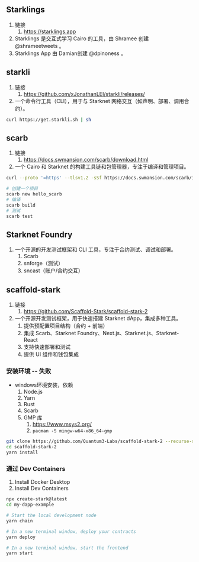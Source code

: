 ## Starklings
1. 链接
    1. https://starklings.app
2. Starklings 是交互式学习 Cairo 的工具，由 Shramee 创建 @shrameetweets 。
3. Starklings App 由 Damian创建 @dpinoness 。

## starkli
1. 链接
    1. https://github.com/xJonathanLEI/starkli/releases/
2. 一个命令行工具（CLI），用于与 Starknet 网络交互（如声明、部署、调用合约）。

```sh
curl https://get.starkli.sh | sh
```

## scarb
1. 链接
    1. https://docs.swmansion.com/scarb/download.html
2. 一个 Cairo 和 Starknet 的构建工具链和包管理器，专注于编译和管理项目。

```sh
curl --proto '=https' --tlsv1.2 -sSf https://docs.swmansion.com/scarb/install.sh | sh
```

```sh
# 创建一个项目
scarb new hello_scarb
# 编译
scarb build
# 测试
scarb test
```


## Starknet Foundry
1. 一个开源的开发测试框架和 CLI 工具，专注于合约测试、调试和部署。
   1. Scarb
   2. snforge（测试）
   3. sncast（账户/合约交互）

## scaffold-stark
1. 链接
    1. https://github.com/Scaffold-Stark/scaffold-stark-2
2. 一个开源开发测试框架，用于快速搭建 Starknet dApp，集成多种工具。
   1. 提供预配置项目结构（合约 + 前端）
   2. 集成 Scarb、Starknet Foundry、Next.js、Starknet.js、Starknet-React
   3. 支持快速部署和测试
   4. 提供 UI 组件和钱包集成

### 安装环境 -- 失败
- windows环境安装，依赖
    1. Node.js
    2. Yarn
    3. Rust
    4. Scarb
    5. GMP 库 
        1. https://www.msys2.org/
        2. `pacman -S mingw-w64-x86_64-gmp`
```sh
git clone https://github.com/Quantum3-Labs/scaffold-stark-2 --recurse-submodules
cd scaffold-stark-2
yarn install
```

### 通过 Dev Containers
1. Install Docker Desktop
2. Install Dev Containers
```sh
npx create-stark@latest
cd my-dapp-example
```
```sh
# Start the local development node
yarn chain

# In a new terminal window, deploy your contracts
yarn deploy

# In a new terminal window, start the frontend
yarn start
```